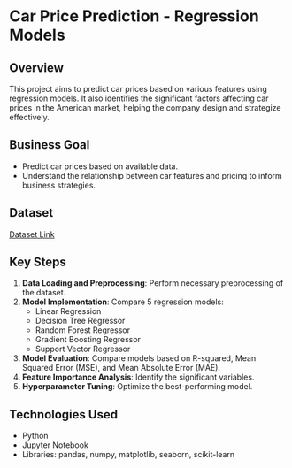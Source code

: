 # Car Price Prediction - Regression Models

## Overview
This project aims to predict car prices based on various features using regression models. It also identifies the significant factors affecting car prices in the American market, helping the company design and strategize effectively.

## Business Goal
- Predict car prices based on available data.
- Understand the relationship between car features and pricing to inform business strategies.

## Dataset
[Dataset Link](https://drive.google.com/file/d/1FHmYNLs9v0Enc-UExEMpitOFGsWvB2dP/view?usp=drive_link)

## Key Steps
1. **Data Loading and Preprocessing**: Perform necessary preprocessing of the dataset.
2. **Model Implementation**: Compare 5 regression models:
   - Linear Regression
   - Decision Tree Regressor
   - Random Forest Regressor
   - Gradient Boosting Regressor
   - Support Vector Regressor
3. **Model Evaluation**: Compare models based on R-squared, Mean Squared Error (MSE), and Mean Absolute Error (MAE).
4. **Feature Importance Analysis**: Identify the significant variables.
5. **Hyperparameter Tuning**: Optimize the best-performing model.

## Technologies Used
- Python
- Jupyter Notebook
- Libraries: pandas, numpy, matplotlib, seaborn, scikit-learn

